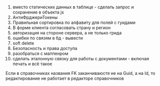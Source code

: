 ﻿1) вместо статических данных в таблице - сделать запрос и сохранение в объекта js
2) АнтиФрджериТокены
3) Правильная сортировка по алфавиту для полей с гуидами
4) В форме клиента согласовать страну и регион
5) авторизация на стороне сервера, а не только грида
6) ошибки по связям в бд - вывести
7) soft delete
8) Безопасность и права доступа
9) разобраться с маппенром
10) сделать эталонную связку для работы с документами - включая печать и всё такое

Если в справочниках названия FK заканчиваюстя не на Guid, а на Id, то редактирование не работает в редакторе справочников
